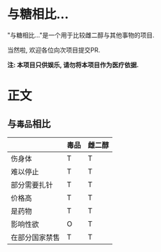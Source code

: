 # 与糖相比...

"与糖相比..."是一个用于比较雌二醇与其他事物的项目.

当然啦, 欢迎各位向次项目提交PR.

**注: 本项目只供娱乐, 请勿将本项目作为医疗依据.**

# 正文

## 与`毒品`相比

|         | 毒品 | 雌二醇 |
|---------|----|-----|
| 伤身体     | T  | T   |
| 难以停止    | T  | T   |
| 部分需要扎针  | T  | T   |
| 价格高     | T  | T   |
| 是药物     | T  | T   |
| 影响性欲    | O  | T   |
| 在部分国家禁售 | T  | T   |


